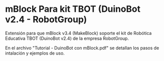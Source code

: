 # mBlock Para kit TBOT (DuinoBot v2.4 - RobotGroup)

Extensión para que mBlock v3.4 (MakeBlock) soporte el kit de Robótica Educativa TBOT (DuinoBot v2.4) de la empresa RobotGroup.

En el archivo "Tutorial - DuinoBot con mBlock.pdf" se detallan los pasos de intalación y ejemplos de uso.



